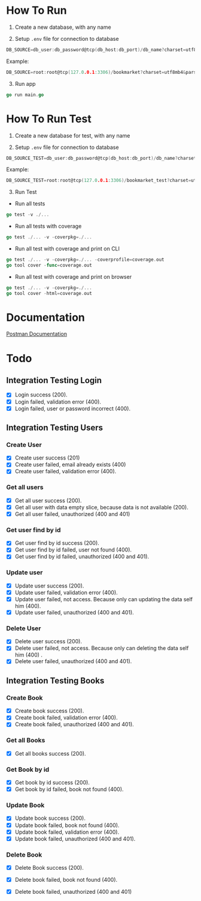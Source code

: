# How To Run
1. Create a new database, with any name

2. Setup `.env` file for connection to database
```go
DB_SOURCE=db_user:db_password@tcp(db_host:db_port)/db_name?charset=utf8mb4&parseTime=True&loc=Local
```
Example:
```go
DB_SOURCE=root:root@tcp(127.0.0.1:3306)/bookmarket?charset=utf8mb4&parseTime=True&loc=Local
```

3. Run app
```go
go run main.go
```

# How To Run Test
1. Create a new database for test, with any name

2. Setup `.env` file for connection to database
```go
DB_SOURCE_TEST=db_user:db_password@tcp(db_host:db_port)/db_name?charset=utf8mb4&parseTime=True&loc=Local
```
Example:
```go
DB_SOURCE_TEST=root:root@tcp(127.0.0.1:3306)/bookmarket_test?charset=utf8mb4&parseTime=True&loc=Local
```

3. Run Test

- Run all tests
```go
go test -v ./...
```

- Run all tests with coverage
```go
go test ./... -v -coverpkg=./...
```

- Run all test with coverage and print on CLI
```go
go test ./... -v -coverpkg=./... -coverprofile=coverage.out
go tool cover -func=coverage.out
```

- Run all test with coverage and print on browser
```go
go test ./... -v -coverpkg=./...
go tool cover -html=coverage.out
```

# Documentation
[Postman Documentation](https://documenter.getpostman.com/view/12132212/2s7YmqEmWn)

# Todo
## Integration Testing Login
- [x]  Login success (200).
- [x] Login failed, validation error (400).
- [x] Login failed, user or password incorrect (400).

## Integration Testing Users
### Create User
- [x] Create user success (201)
- [x] Create user failed, email already exists (400)
- [x] Create user failed, validation error (400).

### Get all users
- [x] Get all user success (200).
- [x] Get all user with data empty slice, because data is not available (200).
- [x] Get all user failed, unauthorized (400 and 401)

### Get user find by id
- [x] Get user find by id success (200).
- [x] Get user find by id failed, user not found (400).
- [x] Get user find by id failed, unauthorized (400 and 401).

### Update user
- [x] Update user success (200).
- [x] Update user failed, validation error (400).
- [x] Update user failed, not access. Because only can updating the data self him (400).
- [x] Update user failed, unauthorized (400 and 401).

### Delete User
- [x] Delete user success (200).
- [x] Delete user failed, not access. Because only can deleting the data self him (400) .
- [x] Delete user failed, unauthorized (400 and 401).

## Integration Testing Books
### Create Book
- [x] Create book success (200).
- [x] Create book failed, validation error (400).
- [x] Create book failed, unauthorized (400 and 401).

### Get all Books
- [x] Get all books success (200).

### Get Book by id
- [x] Get book by id success (200).
- [x] Get book by id failed, book not found (400).

### Update Book
- [x] Update book success (200).
- [x] Update book failed, book not found (400).
- [x] Update book failed, validation error (400).
- [x] Update book failed, unauthorized (400 and 401). 

### Delete Book
- [x] Delete Book success (200).
- [x] Delete book failed, book not found (400). 
- [x] Delete book failed, unauthorized (400 and 401)

